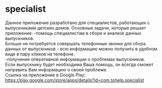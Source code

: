 # specialist
Данное приложение разработано для специалистов, работающих с выпускниками детских домов.
Основные задачи, которые решает приложение:
-помощь специалистам в сборе и анализе данных выпускников.  
Больше не потребуется совершать телефонные звонки для сбора данных от выпускников - всю информацию можно получить в удобном виде в пару кликов на телефоне.  
-получение оперативной информации о проблемах выпускников.   
Если выпускнику будет необходима Ваша помощь, он всегда сможет направить Вам информацию о своей проблеме.  
Ссылка на приложение в Google Play:  
https://play.google.com/store/apps/details?id=com.tohelp.specialist
